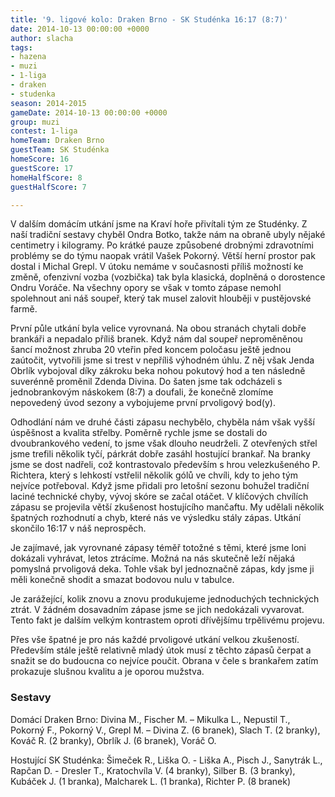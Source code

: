 ```yaml
---
title: '9. ligové kolo: Draken Brno - SK Studénka 16:17 (8:7)'
date: 2014-10-13 00:00:00 +0000
author: slacha
tags:
- hazena
- muzi
- 1-liga
- draken
- studenka
season: 2014-2015
gameDate: 2014-10-13 00:00:00 +0000
group: muzi
contest: 1-liga
homeTeam: Draken Brno
guestTeam: SK Studénka
homeScore: 16
guestScore: 17
homeHalfScore: 8
guestHalfScore: 7

---
```

V dalším domácím utkání jsme na Kraví hoře přivítali tým ze Studénky. Z naší tradiční sestavy chyběl Ondra Botko, takže nám na obraně ubyly nějaké centimetry i kilogramy. Po krátké pauze způsobené drobnými zdravotními problémy se do týmu naopak vrátil Vašek Pokorný. Větší herní prostor pak dostal i Michal Grepl. V útoku nemáme v současnosti příliš možností ke změně, ofenzivní vozba (vozbička) tak byla klasická, doplněná o dorostence Ondru Voráče. Na všechny opory se však v tomto zápase nemohl spolehnout ani náš soupeř, který tak musel zalovit hlouběji v pustějovské farmě.

První půle utkání byla velice vyrovnaná. Na obou stranách chytali dobře brankáři a nepadalo příliš branek. Když nám dal soupeř neproměněnou šancí možnost zhruba 20 vteřin před koncem poločasu ještě jednou zaútočit, vytvořili jsme si trest v nepříliš výhodném úhlu. Z něj však Jenda Obrlík vybojoval díky zákroku beka nohou pokutový hod a ten následně suverénně proměnil Zdenda Divina. Do šaten jsme tak odcházeli s jednobrankovým náskokem (8:7) a doufali, že konečně zlomíme nepovedený úvod sezony a vybojujeme první prvoligový bod(y).

Odhodlání nám ve druhé části zápasu nechybělo, chyběla nám však vyšší úspěšnost a kvalita střelby. Poměrně rychle jsme se dostali do dvoubrankového vedení, to jsme však dlouho neudrželi. Z otevřených střel jsme trefili několik tyčí, párkrát dobře zasáhl hostující brankař. Na branky jsme se dost nadřeli, což kontrastovalo především s hrou velezkušeného P. Richtera, který s lehkostí vstřelil několik gólů ve chvíli, kdy to jeho tým nejvíce potřeboval. Když jsme přidali pro letošní sezonu bohužel tradiční laciné technické chyby, vývoj skóre se začal otáčet. V klíčových chvílích zápasu se projevila větší zkušenost hostujícího mančaftu. My udělali několik špatných rozhodnutí a chyb, které nás ve výsledku stály zápas. Utkání skončilo 16:17 v náš neprospěch. 

Je zajímavé, jak vyrovnané zápasy téměř totožné s těmi, které jsme loni dokázali vyhrávat, letos ztrácíme. Možná na nás skutečně leží nějaká pomyslná prvoligová deka. Tohle však byl jednoznačně zápas, kdy jsme ji měli konečně shodit a smazat bodovou nulu v tabulce.

Je zarážející, kolik znovu a znovu produkujeme jednoduchých technických ztrát. V žádném dosavadním zápase jsme se jich nedokázali vyvarovat. Tento fakt je dalším velkým kontrastem oproti dřívějšímu trpělivému projevu.

Přes vše špatné je pro nás každé prvoligové utkání velkou zkušeností. Především stále ještě relativně mladý útok musí z těchto zápasů čerpat a snažit se do budoucna co nejvíce poučit. Obrana v čele s brankařem zatím prokazuje slušnou kvalitu a je oporou mužstva.

### Sestavy

Domácí Draken Brno: Divina M., Fischer M. – Mikulka L., Nepustil T., Pokorný F., Pokorný V., Grepl M. – Divina Z. (6 branek), Slach T. (2 branky), Kováč R. (2 branky), Obrlík J. (6 branek), Voráč O. 

Hostující SK Studénka: Šimeček R., Liška O. - Liška A., Pisch J., Sanytrák L., Rapčan D. - Dresler T., Kratochvíla V. (4 branky), Silber B. (3 branky), Kubáček J. (1 branka), Malcharek L. (1 branka), Richter P. (8 branek)
